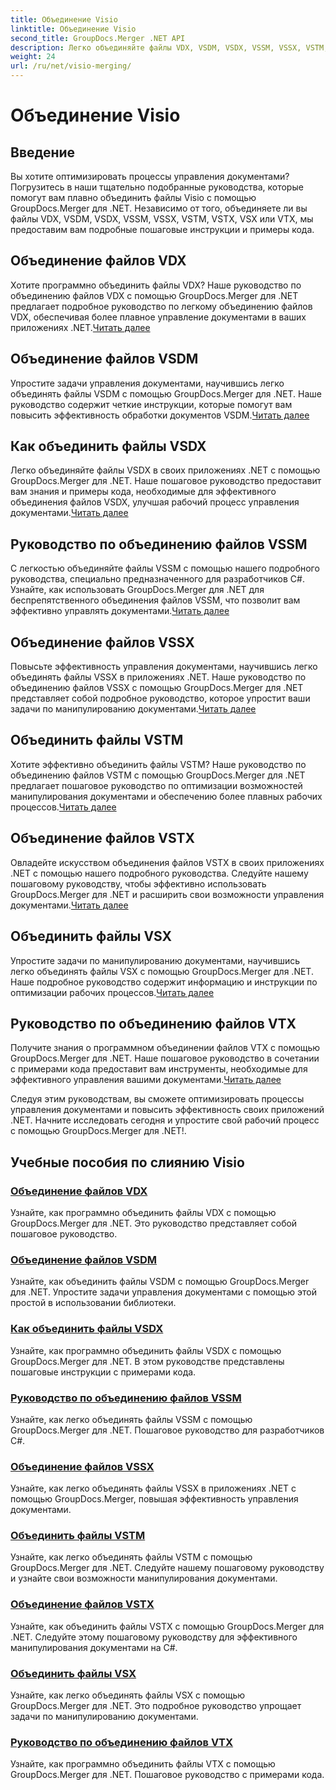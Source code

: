 ```yaml
---
title: Объединение Visio
linktitle: Объединение Visio
second_title: GroupDocs.Merger .NET API
description: Легко объединяйте файлы VDX, VSDM, VSDX, VSSM, VSSX, VSTM, VSTX, VSX, VTX с помощью GroupDocs.Merger для .NET. Пошаговые руководства по плавному слиянию документов.
weight: 24
url: /ru/net/visio-merging/
---
```


# Объединение Visio


## Введение

Вы хотите оптимизировать процессы управления документами? Погрузитесь в наши тщательно подобранные руководства, которые помогут вам плавно объединить файлы Visio с помощью GroupDocs.Merger для .NET. Независимо от того, объединяете ли вы файлы VDX, VSDM, VSDX, VSSM, VSSX, VSTM, VSTX, VSX или VTX, мы предоставим вам подробные пошаговые инструкции и примеры кода.

## Объединение файлов VDX

 Хотите программно объединить файлы VDX? Наше руководство по объединению файлов VDX с помощью GroupDocs.Merger для .NET предлагает подробное руководство по легкому объединению файлов VDX, обеспечивая более плавное управление документами в ваших приложениях .NET.[Читать далее](./merge-vdx-files/)

## Объединение файлов VSDM

Упростите задачи управления документами, научившись легко объединять файлы VSDM с помощью GroupDocs.Merger для .NET. Наше руководство содержит четкие инструкции, которые помогут вам повысить эффективность обработки документов VSDM.[Читать далее](./merging-vsdm-files/)

## Как объединить файлы VSDX

 Легко объединяйте файлы VSDX в своих приложениях .NET с помощью GroupDocs.Merger для .NET. Наше пошаговое руководство предоставит вам знания и примеры кода, необходимые для эффективного объединения файлов VSDX, улучшая рабочий процесс управления документами.[Читать далее](./how-to-merge-vsdx-files/)

## Руководство по объединению файлов VSSM

 С легкостью объединяйте файлы VSSM с помощью нашего подробного руководства, специально предназначенного для разработчиков C#. Узнайте, как использовать GroupDocs.Merger для .NET для беспрепятственного объединения файлов VSSM, что позволит вам эффективно управлять документами.[Читать далее](./guide-merging-vssm-files/)

## Объединение файлов VSSX

Повысьте эффективность управления документами, научившись легко объединять файлы VSSX в приложениях .NET. Наше руководство по объединению файлов VSSX с помощью GroupDocs.Merger для .NET представляет собой подробное руководство, которое упростит ваши задачи по манипулированию документами.[Читать далее](./merging-vssx-files/)

## Объединить файлы VSTM

 Хотите эффективно объединить файлы VSTM? Наше руководство по объединению файлов VSTM с помощью GroupDocs.Merger для .NET предлагает пошаговое руководство по оптимизации возможностей манипулирования документами и обеспечению более плавных рабочих процессов.[Читать далее](./merge-vstm-files/)

## Объединение файлов VSTX

 Овладейте искусством объединения файлов VSTX в своих приложениях .NET с помощью нашего подробного руководства. Следуйте нашему пошаговому руководству, чтобы эффективно использовать GroupDocs.Merger для .NET и расширить свои возможности управления документами.[Читать далее](./merging-vstx-files/)

## Объединить файлы VSX

Упростите задачи по манипулированию документами, научившись легко объединять файлы VSX с помощью GroupDocs.Merger для .NET. Наше подробное руководство содержит информацию и инструкции по оптимизации рабочих процессов.[Читать далее](./merge-vsx-files/)

## Руководство по объединению файлов VTX

 Получите знания о программном объединении файлов VTX с помощью GroupDocs.Merger для .NET. Наше пошаговое руководство в сочетании с примерами кода предоставит вам инструменты, необходимые для эффективного управления вашими документами.[Читать далее](./guide-merging-vtx-files/)

Следуя этим руководствам, вы сможете оптимизировать процессы управления документами и повысить эффективность своих приложений .NET. Начните исследовать сегодня и упростите свой рабочий процесс с помощью GroupDocs.Merger для .NET!.
## Учебные пособия по слиянию Visio
### [Объединение файлов VDX](./merge-vdx-files/)
Узнайте, как программно объединить файлы VDX с помощью GroupDocs.Merger для .NET. Это руководство представляет собой пошаговое руководство.
### [Объединение файлов VSDM](./merging-vsdm-files/)
Узнайте, как объединить файлы VSDM с помощью GroupDocs.Merger для .NET. Упростите задачи управления документами с помощью этой простой в использовании библиотеки.
### [Как объединить файлы VSDX](./how-to-merge-vsdx-files/)
Узнайте, как программно объединить файлы VSDX с помощью GroupDocs.Merger для .NET. В этом руководстве представлены пошаговые инструкции с примерами кода.
### [Руководство по объединению файлов VSSM](./guide-merging-vssm-files/)
Узнайте, как легко объединять файлы VSSM с помощью GroupDocs.Merger для .NET. Пошаговое руководство для разработчиков C#.
### [Объединение файлов VSSX](./merging-vssx-files/)
Узнайте, как легко объединять файлы VSSX в приложениях .NET с помощью GroupDocs.Merger, повышая эффективность управления документами.
### [Объединить файлы VSTM](./merge-vstm-files/)
Узнайте, как легко объединять файлы VSTM с помощью GroupDocs.Merger для .NET. Следуйте нашему пошаговому руководству и узнайте свои возможности манипулирования документами.
### [Объединение файлов VSTX](./merging-vstx-files/)
Узнайте, как объединить файлы VSTX с помощью GroupDocs.Merger для .NET. Следуйте этому пошаговому руководству для эффективного манипулирования документами на C#.
### [Объединить файлы VSX](./merge-vsx-files/)
Узнайте, как легко объединять файлы VSX с помощью GroupDocs.Merger для .NET. Это подробное руководство упрощает задачи по манипулированию документами.
### [Руководство по объединению файлов VTX](./guide-merging-vtx-files/)
Узнайте, как программно объединить файлы VTX с помощью GroupDocs.Merger для .NET. Пошаговое руководство с примерами кода.
